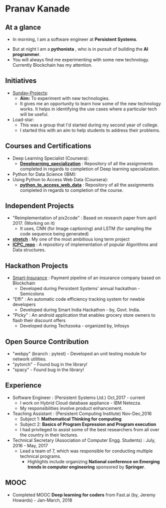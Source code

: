 # Pranav Kanade

## At a glance

- In morning, I am a software engineer at **Persistent Systems**.

* But at night I am a **pythonista** , who is in pursuit of building the **AI programmer**.
* You will always find me experimenting with some new technology. Currently Blockchain has my attention.

## Initiatives

- [Sunday-Projects](https://github.com/pskanade/sunday-projects):
  - **Aim:** To experiment with new technologies.
  - It gives me an opportunity to learn how some of the new technology works. It helps in identifying the use cases where a particular tech will be useful.
- Load-star:
  - This was a group that I'd started during my second year of college.
  - I started this with an aim to help students to address their problems.

## Courses and Certifications

- Deep Learning Specialist (Coursera):
  - **[Deeplearning_specialization](https://github.com/pskanade/Deeplearning_specialization)** : Repository of all the assignments completed in regards to completion of Deep learning specialization.
- Python for Data Science (IBM):
- Using Python to Access Web Data (Coursera):
  - **[python_to_access_web_data](https://github.com/pskanade/python_to_access_web_data)** : Repository of all the assignments completed in regards to completion of the course.

## Independent Projects

- "Reimplementation of pix2code" : Based on research paper from april 2017. (Working on it)
  - It uses, CNN (for Image captioning) and LSTM (for sampling the code sequence being generated)
- **[stretch](https://github.com/pskanade/stretch)** : My one of the most ambitious long term project
- **[ICPC_repo](https://github.com/pskanade/ICPC_repo)** : A repository of implementation of popular Algorithms and Data structures.

## Hackathon Projects

- [Smart-Insurance](https://github.com/pskanade/Ethereum_DAAP_Flight_Insurance_Company) : Payment pipeline of an insurance company based on Blockchain
  - Developed during Persistent Systems' annual hackathon - Semicolons
- "Effi" : An automatic code efficiency tracking system for newbie developers
  - Developed during Smart India Hackathon - by, Govt. India.
- "Picky" : An android application that enables grocery store owners to flash their discount offers
  - Developed during Techzooka - organized by, Infosys

## Open Source Contribution

- "webpy" (branch : pytest) - Developed an unit testing module for network utilities.
- "pytorch" - Found bug in the library!
- "spacy" - Found bug in the library!

## Experience

- Software Engineer : (Persistent Systems Ltd.) Oct,2017 - current
  - I work on Hybrid Cloud database appliance - IBM Netezza.
  - My responsibilities involve product enhancement.
- Teaching Assistant : (Persistent Computing Institute) Nov-Dec,2016
  - Subject 1: **Mathematical Thinking for computing**
  - Subject 2: **Basics of Program Expression and Program execution**
  - I had privileged to assist some of the best researchers from all over the country in their lectures.
- Technical Secretary (Association of Computer Engg. Students) : July, 2016 - May, 2017
  - Lead a team of 7, which was responsible for conducting multiple technical programs.
    - Highlights include organizing **National conference on Emerging trends in computer engineering** sponsored by **Springer**.

## MOOC

- Completed MOOC **Deep learning for coders** from Fast.ai (by, Jeremy Howards) - Jan-March, 2018
